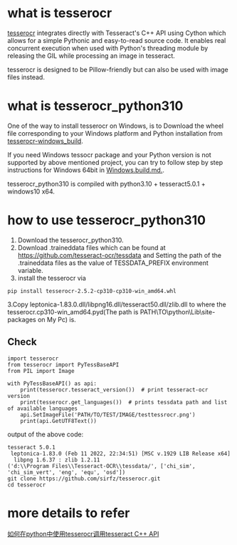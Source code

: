 
# what is tesserocr
[tesserocr](https://github.com/sirfz/tesserocr) integrates directly with Tesseract's C++ API using Cython which allows for a simple Pythonic and easy-to-read source code. It enables real concurrent execution when used with Python's threading module by releasing the GIL while processing an image in tesseract.

tesserocr is designed to be Pillow-friendly but can also be used with image files instead.

# what is tesserocr_python310
One of the way to install tesserocr on Windows, is to Download the wheel file corresponding to your Windows platform and Python installation from [tesserocr-windows_build](https://github.com/simonflueckiger/tesserocr-windows_build/releases). 

If you need Windows tessocr package and your Python version is not supported by above mentioned project, you can try to follow step by step instructions for Windows 64bit in [Windows.build.md.](https://github.com/sirfz/tesserocr/blob/master/Windows.build.md).

tesserocr_python310 is compiled with python3.10 + tesseract5.0.1 + windows10 x64.

# how to use tesserocr_python310
1. Download the tesserocr_python310.
2. Download .traineddata files which can be found at https://github.com/tesseract-ocr/tessdata and Setting the path of the .traineddata files as the value of TESSDATA_PREFIX environment variable. 
3. install the tesserocr via
```
pip install tesserocr-2.5.2-cp310-cp310-win_amd64.whl
```
3.Copy leptonica-1.83.0.dll/libpng16.dll/tesseract50.dll/zlib.dll to where the tesserocr.cp310-win_amd64.pyd(The path is PATH\TO\python\Lib\site-packages on My Pc) is.

## Check
```
import tesserocr
from tesserocr import PyTessBaseAPI
from PIL import Image

with PyTessBaseAPI() as api:
    print(tesserocr.tesseract_version())  # print tesseract-ocr version
    print(tesserocr.get_languages())  # prints tessdata path and list of available languages
    api.SetImageFile('PATH/TO/TEST/IMAGE/testtessrocr.png')
    print(api.GetUTF8Text())
```
output of the above code:
```
tesseract 5.0.1
 leptonica-1.83.0 (Feb 11 2022, 22:34:51) [MSC v.1929 LIB Release x64]
  libpng 1.6.37 : zlib 1.2.11
('d:\\Program Files\\Tesseract-OCR\\tessdata/', ['chi_sim', 'chi_sim_vert', 'eng', 'equ', 'osd'])
git clone https://github.com/sirfz/tesserocr.git
cd tesserocr
```
# more details to refer
[如何在python中使用tesserocr调用tesseract C++ API](https://livezingy.com/how-to-call-tesseract-c-api-in-python-with-tesserocr/)
